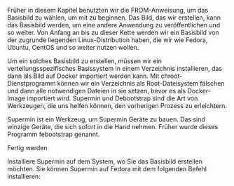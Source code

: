 Früher in diesem Kapitel benutzten wir die FROM-Anweisung, um das Basisbild zu wählen, um mit zu beginnen. Das Bild, das wir erstellen, kann das Basisbild werden, um eine andere Anwendung zu veröffentlichen und so weiter. Von Anfang an bis zu dieser Kette werden wir ein Basisbild von der zugrunde liegenden Linux-Distribution haben, die wir wie Fedora, Ubuntu, CentOS und so weiter nutzen wollen.

Um ein solches Basisbild zu erstellen, müssen wir ein verteilungsspezifisches Basissystem in einem Verzeichnis installieren, das dann als Bild auf Docker importiert werden kann. Mit chroot-Dienstprogramm können wir ein Verzeichnis als Root-Dateisystem fälschen und dann alle notwendigen Dateien in sie setzen, bevor es als Docker-Image importiert wird. Supermin und Debootstrap sind die Art von Werkzeugen, die uns helfen können, den vorherigen Prozess zu erleichtern.

Supermin ist ein Werkzeug, um Supermin Geräte zu bauen. Das sind winzige Geräte, die sich sofort in die Hand nehmen. Früher wurde dieses Programm febootstrap genannt.

Fertig werden

Installiere Supermin auf dem System, wo Sie das Basisbild erstellen möchten. Sie können Supermin auf Fedora mit dem folgenden Befehl installieren: